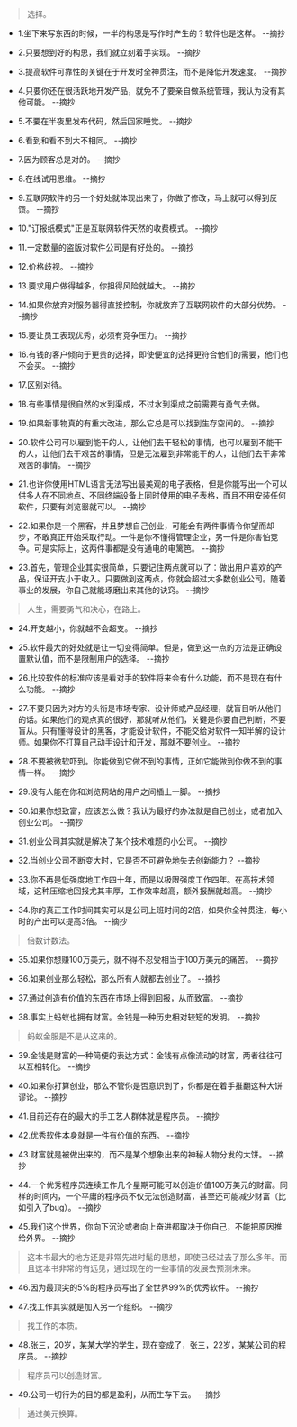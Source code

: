>选择。

- 1.坐下来写东西的时候，一半的构思是写作时产生的？软件也是这样。 --摘抄

- 2.只要想到好的构思，我们就立刻着手实现。 --摘抄

- 3.提高软件可靠性的关键在于开发时全神贯注，而不是降低开发速度。 --摘抄

- 4.只要你还在很活跃地开发产品，就免不了要亲自做系统管理，我认为没有其他可能。 --摘抄

- 5.不要在半夜里发布代码，然后回家睡觉。 --摘抄

- 6.看到和看不到大不相同。 --摘抄

- 7.因为顾客总是对的。 --摘抄

- 8.在线试用思维。 --摘抄

- 9.互联网软件的另一个好处就体现出来了，你做了修改，马上就可以得到反馈。 --摘抄

- 10."订报纸模式"正是互联网软件天然的收费模式。 --摘抄

- 11.一定数量的盗版对软件公司是有好处的。 --摘抄

- 12.价格歧视。 --摘抄

- 13.要求用户做得越多，你担得风险就越大。 --摘抄

- 14.如果你放弃对服务器得直接控制，你就放弃了互联网软件的大部分优势。 --摘抄

- 15.要让员工表现优秀，必须有竞争压力。 --摘抄

- 16.有钱的客户倾向于更贵的选择，即使便宜的选择更符合他们的需要，他们也不会买。 --摘抄

- 17.区别对待。

- 18.有些事情是很自然的水到渠成，不过水到渠成之前需要有勇气去做。

- 19.如果新事物真的有重大改进，那么它总是可以找到生存空间的。 --摘抄

- 20.软件公司可以雇到能干的人，让他们去干轻松的事情，也可以雇到不能干的人，让他们去干艰苦的事情，但是无法雇到非常能干的人，让他们去干非常艰苦的事情。 --摘抄

- 21.也许你使用HTML语言无法写出最美观的电子表格，但是你能写出一个可以供多人在不同地点、不同终端设备上同时使用的电子表格，而且不用安装任何软件，只要有浏览器就可以。 --摘抄

- 22.如果你是一个黑客，并且梦想自己创业，可能会有两件事情令你望而却步，不敢真正开始采取行动。一件是你不懂得管理企业，另一件是你害怕竞争。可是实际上，这两件事都是没有通电的电篱笆。 --摘抄

- 23.首先，管理企业其实很简单，只要记住两点就可以了：做出用户喜欢的产品，保证开支小于收入。只要做到这两点，你就会超过大多数创业公司。随着事业的发展，你自己就能琢磨出来其他的诀窍。 --摘抄

>人生，需要勇气和决心，在路上。

- 24.开支越小，你就越不会超支。 --摘抄

- 25.软件最大的好处就是让一切变得简单。但是，做到这一点的方法是正确设置默认值，而不是限制用户的选择。 --摘抄

- 26.比较软件的标准应该是看对手的软件将来会有什么功能，而不是现在有什么功能。 --摘抄

- 27.不要只因为对方的头衔是市场专家、设计师或产品经理，就盲目听从他们的话。如果他们的观点真的很好，那就听从他们，关键是你要自己判断，不要盲从。只有懂得设计的黑客，才能设计软件，不能交给对软件一知半解的设计师。如果你不打算自己动手设计和开发，那就不要创业。 --摘抄

- 28.不要被微软吓到。你能做到它做不到的事情，正如它能做到你做不到的事情一样。 --摘抄

- 29.没有人能在你和浏览网站的用户之间插上一脚。 --摘抄

- 30.如果你想致富，应该怎么做？我认为最好的办法就是自己创业，或者加入创业公司。 --摘抄

- 31.创业公司其实就是解决了某个技术难题的小公司。 --摘抄

- 32.当创业公司不断变大时，它是否不可避免地失去创新能力？ --摘抄

- 33.你不再是低强度地工作四十年，而是以极限强度工作四年。在高技术领域，这种压缩地回报尤其丰厚，工作效率越高，额外报酬就越高。 --摘抄

- 34.你的真正工作时间其实可以是公司上班时间的2倍，如果你全神贯注，每小时的产出可以提高3倍。 --摘抄

>倍数计数法。

- 35.如果你想赚100万美元，就不得不忍受相当于100万美元的痛苦。 --摘抄

- 36.如果创业那么轻松，那么所有人就都去创业了。 --摘抄

- 37.通过创造有价值的东西在市场上得到回报，从而致富。 --摘抄

- 38.事实上蚂蚁也拥有财富。金钱是一种历史相对较短的发明。 --摘抄

>蚂蚁金服是不是从这来的。

- 39.金钱是财富的一种简便的表达方式：金钱有点像流动的财富，两者往往可以互相转化。 --摘抄

- 40.如果你打算创业，那么不管你是否意识到了，你都是在着手推翻这种大饼谬论。 --摘抄

- 41.目前还存在的最大的手工艺人群体就是程序员。 --摘抄

- 42.优秀软件本身就是一件有价值的东西。 --摘抄

- 43.财富就是被做出来的，而不是某个想象出来的神秘人物分发的大饼。 --摘抄

- 44.一个优秀程序员连续工作几个星期可能可以创造价值100万美元的财富。同样的时间内，一个平庸的程序员不仅无法创造财富，甚至还可能减少财富（比如引入了bug）。 --摘抄

- 45.我们这个世界，你向下沉沦或者向上奋进都取决于你自己，不能把原因推给外界。 --摘抄

>这本书最大的地方还是非常先进时髦的思想，即使已经过去了那么多年。而且这本书非常的有远见，通过现在的一些事情的发展去预测未来。

- 46.因为最顶尖的5%的程序员写出了全世界99%的优秀软件。 --摘抄

- 47.找工作其实就是加入另一个组织。 --摘抄

>找工作的本质。

- 48.张三，20岁，某某大学的学生，现在变成了，张三，22岁，某某公司的程序员。 --摘抄

>程序员可以创造财富。

- 49.公司一切行为的目的都是盈利，从而生存下去。 --摘抄

>通过美元换算。
